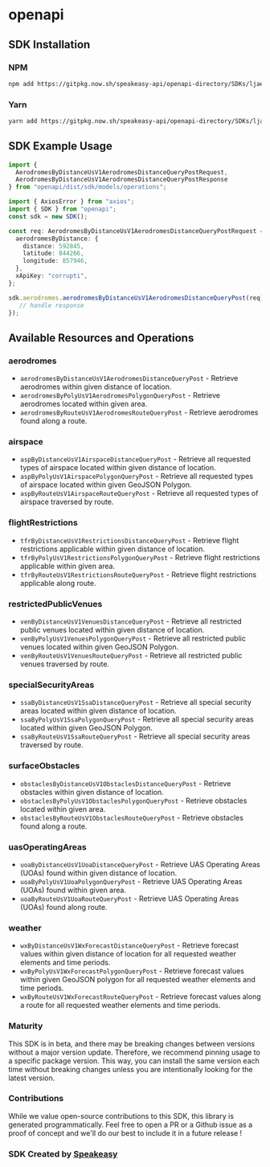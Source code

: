 # openapi

<!-- Start SDK Installation -->
## SDK Installation

### NPM

```bash
npm add https://gitpkg.now.sh/speakeasy-api/openapi-directory/SDKs/ljaero.com/dflight/V 1.0.0/typescript
```

### Yarn

```bash
yarn add https://gitpkg.now.sh/speakeasy-api/openapi-directory/SDKs/ljaero.com/dflight/V 1.0.0/typescript
```
<!-- End SDK Installation -->

## SDK Example Usage
<!-- Start SDK Example Usage -->
```typescript
import {
  AerodromesByDistanceUsV1AerodromesDistanceQueryPostRequest,
  AerodromesByDistanceUsV1AerodromesDistanceQueryPostResponse
} from "openapi/dist/sdk/models/operations";

import { AxiosError } from "axios";
import { SDK } from "openapi";
const sdk = new SDK();

const req: AerodromesByDistanceUsV1AerodromesDistanceQueryPostRequest = {
  aerodromesByDistance: {
    distance: 592845,
    latitude: 844266,
    longitude: 857946,
  },
  xApiKey: "corrupti",
};

sdk.aerodromes.aerodromesByDistanceUsV1AerodromesDistanceQueryPost(req).then((res: AerodromesByDistanceUsV1AerodromesDistanceQueryPostResponse | AxiosError) => {
   // handle response
});
```
<!-- End SDK Example Usage -->

<!-- Start SDK Available Operations -->
## Available Resources and Operations


### aerodromes

* `aerodromesByDistanceUsV1AerodromesDistanceQueryPost` - Retrieve aerodromes within given distance of location.
* `aerodromesByPolyUsV1AerodromesPolygonQueryPost` - Retrieve aerodromes located within given area.
* `aerodromesByRouteUsV1AerodromesRouteQueryPost` - Retrieve aerodromes found along a route.

### airspace

* `aspByDistanceUsV1AirspaceDistanceQueryPost` - Retrieve all requested types of airspace located within given distance of location.
* `aspByPolyUsV1AirspacePolygonQueryPost` - Retrieve all requested types of airspace located within given GeoJSON Polygon.
* `aspByRouteUsV1AirspaceRouteQueryPost` - Retrieve all requested types of airspace traversed by route.

### flightRestrictions

* `tfrByDistanceUsV1RestrictionsDistanceQueryPost` - Retrieve flight restrictions applicable within given distance of location.
* `tfrByPolyUsV1RestrictionsPolygonQueryPost` - Retrieve flight restrictions applicable within given area.
* `tfrByRouteUsV1RestrictionsRouteQueryPost` - Retrieve flight restrictions applicable along route.

### restrictedPublicVenues

* `venByDistanceUsV1VenuesDistanceQueryPost` - Retrieve all restricted public venues located within given distance of location.
* `venByPolyUsV1VenuesPolygonQueryPost` - Retrieve all restricted public venues located within given GeoJSON Polygon.
* `venByRouteUsV1VenuesRouteQueryPost` - Retrieve all restricted public venues traversed by route.

### specialSecurityAreas

* `ssaByDistanceUsV1SsaDistanceQueryPost` - Retrieve all special security areas located within given distance of location.
* `ssaByPolyUsV1SsaPolygonQueryPost` - Retrieve all special security areas located within given GeoJSON Polygon.
* `ssaByRouteUsV1SsaRouteQueryPost` - Retrieve all special security areas traversed by route.

### surfaceObstacles

* `obstaclesByDistanceUsV1ObstaclesDistanceQueryPost` - Retrieve obstacles within given distance of location.
* `obstaclesByPolyUsV1ObstaclesPolygonQueryPost` - Retrieve obstacles located within given area.
* `obstaclesByRouteUsV1ObstaclesRouteQueryPost` - Retrieve obstacles found along a route.

### uasOperatingAreas

* `uoaByDistanceUsV1UoaDistanceQueryPost` - Retrieve UAS Operating Areas (UOAs) found within given distance of location.
* `uoaByPolyUsV1UoaPolygonQueryPost` - Retrieve UAS Operating Areas (UOAs) found within given area.
* `uoaByRouteUsV1UoaRouteQueryPost` - Retrieve UAS Operating Areas (UOAs) found along route.

### weather

* `wxByDistanceUsV1WxForecastDistanceQueryPost` - Retrieve forecast values within given distance of location for all requested weather elements and time periods.
* `wxByPolyUsV1WxForecastPolygonQueryPost` - Retrieve forecast values within given GeoJSON polygon for all requested weather elements and time periods.
* `wxByRouteUsV1WxForecastRouteQueryPost` - Retrieve forecast values along a route for all requested weather elements and time periods.
<!-- End SDK Available Operations -->

### Maturity

This SDK is in beta, and there may be breaking changes between versions without a major version update. Therefore, we recommend pinning usage
to a specific package version. This way, you can install the same version each time without breaking changes unless you are intentionally
looking for the latest version.

### Contributions

While we value open-source contributions to this SDK, this library is generated programmatically.
Feel free to open a PR or a Github issue as a proof of concept and we'll do our best to include it in a future release !

### SDK Created by [Speakeasy](https://docs.speakeasyapi.dev/docs/using-speakeasy/client-sdks)

